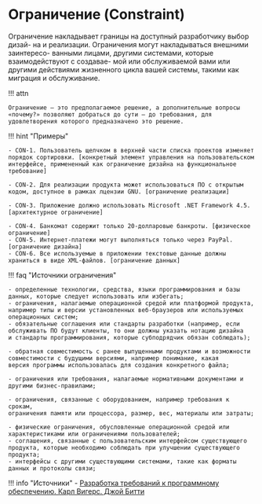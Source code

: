 # Ограничение (Constraint)

Ограничение накладывает границы на доступный разработчику выбор дизай-
на и реализации. Ограничения могут накладываться внешними заинтересо-
ванными лицами, другими системами, которые взаимодействуют с создавае-
мой или обслуживаемой вами или другими действиями жизненного цикла
вашей системы, такими как миграция и обслуживание.

!!! attn
    
    Ограничение — это предполагаемое решение, а дополнительные вопросы «почему?» позволяют добраться до сути — до требования, для
    удовлетворения которого предназначено это решение.

!!! hint "Примеры" 

    - CON-1. Пользователь щелчком в верхней части списка проектов изменяет
    порядок сортировки. [конкретный элемент управления на пользовательском интерфейсе, примененный как ограничение дизайна на функциональное требование]

    - CON-2. Для реализации продукта может использоваться ПО с открытым
    кодом, доступное в рамках лцензии GNU. [ограничение реализации]

    - CON-3. Приложение должно использовать Microsoft .NET Framework 4.5.
    [архитектурное ограничение]

    - CON-4. Банкомат содержит только 20-долларовые банкроты. [физическое ограничение]
    - CON-5. Интернет-платежи могут выполняться только через PayPal. [ограничение дизайна]
    - CON-6. Все используемые в приложении текстовые данные должны храниться в виде XML-файлов. [ограничение данных]

!!! faq "Источники ограничения"

    - определенные технологии, средства, языки программирования и базы
    данных, которые следует использовать или избегать;
    - ограничения, налагаемые операционной средой или платформой продукта, например типы и версии установленных веб-браузеров или используемых операционных систем;
    - обязательные соглашения или стандарты разработки (например, если обслуживать ПО будут клиенты, то они должны указать нотацию дизайна
    и стандарты программирования, которые субподрядчик обязан соблюдать);

    - обратная совместимость с ранее выпущенными продуктами и возможности совместимости с будущими версиями, например понимание, какая
    версия программы использовалась для создания конкретного файла;

    - ограничения или требования, налагаемые нормативными документами и
    другими бизнес-правилами;
    
    - ограничения, связанные с оборудованием, например требования к срокам,
    ограничения памяти или процессора, размер, вес, материалы или затраты;
    
    - физические ограничения, обусловленные операционной средой или характеристиками или ограничениями пользователей;
    - соглашения, связанные с пользовательским интерфейсом существующего продукта, которые необходимо соблюдать при улучшении существующего продукта;
    - интерфейсы с другими существующими системами, такие как форматы данных и протоколы связи;


!!! info "Источники"
    - [Разработка требований к программному обеспечению. Карл Вигерс. Джой Битти](https://www.yakaboo.ua/ua/razrabotka-trebovanij-k-programmnomu-obespecheniju-3-e-izd-dopolnennoe.html)